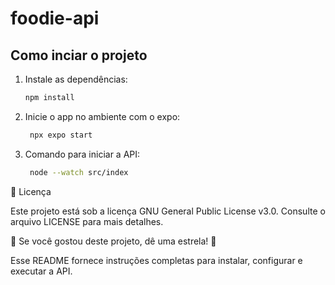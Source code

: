 # foodie-api

## Como inciar o projeto

1. Instale as dependências:

   ```bash
   npm install
   ```

2. Inicie o app no ambiente com o expo:

   ```bash
    npx expo start
   ```

3. Comando para iniciar a API:

   ```bash
    node --watch src/index
   ```
   
📄 Licença

Este projeto está sob a licença GNU General Public License v3.0. Consulte o arquivo LICENSE para mais detalhes.

🌟 Se você gostou deste projeto, dê uma estrela! 🌟

Esse README fornece instruções completas para instalar, configurar e executar a API.
